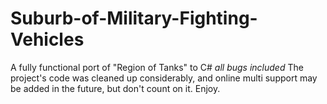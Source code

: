 # Suburb-of-Military-Fighting-Vehicles
A fully functional port of "Region of Tanks" to C# *all bugs included*
The project's code was cleaned up considerably, and online multi support may be added in the future, but don't count on it. Enjoy.
